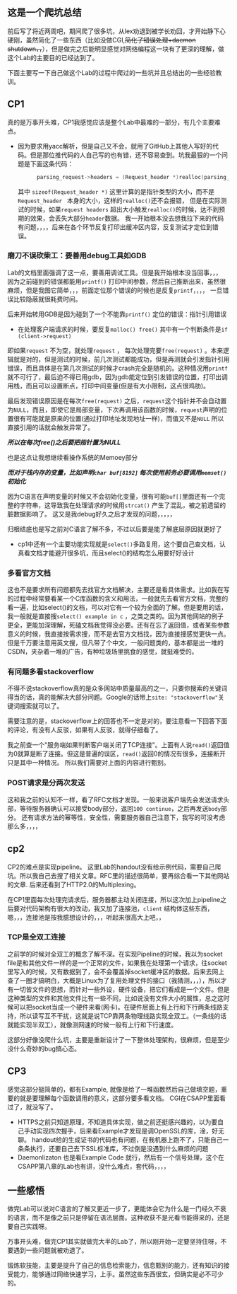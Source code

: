## 这是一个爬坑总结

前后写了将近两周吧，期间爬了很多坑，从lex劝退到被学长劝回，才开始静下心硬刚，虽然简化了一些东西（比如没做CGI,~~简化了错误处理+daemon shutdown，，~~），但是做完之后能明显感觉对网络编程这一块有了更深的理解，做这个Lab的主要目的已经达到了。

下面主要写一下自己做这个Lab的过程中爬过的一些坑并且总结出的一些经验教训。

## CP1

  真的是万事开头难，CP1我感觉应该是整个Lab中最难的一部分，有几个主要难点。

+ 因为要求用yacc解析，但是自己又不会，就用了GitHub上其他人写好的代码。但是那位推代码的人自己写的也有错，还不容易查到。坑我最狠的一个问题是下面这条代码：

  ```c
  		parsing_request->headers = (Request_header *)realloc(parsing_request->headers, sizeof(Request_header *) * parsing_request->header_capacity);
  ```

  其中 `sizeof(Request_header *)` 这里计算的是指针类型的大小，而不是``Request_header `` 本身的大小，这样的`realloc()`还不会报错， 但是在实际测试的时候，如果`request headers` 超出大小触发`realloc()`的时候，达不到预期的效果，会丢失大部分`header`数据。 我一开始根本没去想我拉下来的代码有问题，，，，后来在各个环节反复打印出缓冲区内容，反复测试才定位到错误。

  

### 磨刀不误砍柴工：要善用debug工具如GDB

  Lab的文档里面强调了这一点，要善用调试工具。但是我开始根本没当回事，，， 因为之前碰到的错误都能用`printf()` 打印中间参数，然后自己推断出来，虽然很麻烦，但是我图它简单，，，前面定位那个错误的时候也是反复`printf`，，，， 一旦错误比较隐蔽就很耗费时间。

  后来开始转用GDB是因为碰到了一个不能靠`printf()` 定位的错误：指针引用错误

+ 在处理客户端请求的时候，要反复`malloc() free()`  其中有一个判断条件是`if (client->request)`  

即如果`request` 不为空，就处理`request` ， 每次处理完要`free(request)` 。本来逻辑就是对的，但是测试的时候，前几次测试都能成功，但是再测就会引发指针引用错误，而且具体是在第几次测试的时候才crash完全是随机的。这种情况用`printf` 就不可行了，最后迫不得已用gdb，因为gdb能定位到引发错误的位置，打印出调用栈，而且可以设置断点，打印中间变量(但是有大小限制，这点很鸡肋)。

最后发现错误原因是在每次`free(request)` 之后，`request`这个指针并不会自动置为`NULL`，而且，即使它是局部变量，下次再调用该函数的时候，`request`声明的位置很有可能就是原来的位置(通过打印地址发现地址一样)，而值又不是`NULL` 所以直接引用的话就会触发异常了。



***所以在每次free()之后要把指针置为NULL***

也是这点让我想继续看操作系统的Memoey部分



***而对于栈内存的变量，比如声明`char buf[8192]` 每次使用前务必要调用`memset()` 初始化***

因为C语言在声明变量的时候又不会初始化变量，很有可能`buf[]`里面还有一个完整的字符串，这导致我在处理请求的时候用`strcat()` 产生了混乱，被之前遗留的脏数据影响了。 这又是我debug好久之后才发现的问题，，，，，

归根结底也是写之前对C语言了解不多，不过以后要是能了解底层原因就更好了



+ cp1中还有一个主要功能实现就是`select()`多路复用，这个要自己查文档，认真看文档才能避开很多坑，而且select()的结构怎么用要好好设计



### 多看官方文档

​     这也不是要求所有问题都先去找官方文档解决，主要还是看具体需求。比如我在写的过程中经常要看某一个C库函数的含义和用法，一般就先去看官方文档，完整的看一遍，比如select()的文档，可以对它有一个较为全面的了解。但是要用的话，我一般就是直接搜`select() example in c` ，之类之类的。因为其他网站的例子更全，更能加深理解，死磕文档我觉得没必要。还有在忘了返回值，或者某些参数意义的时候，我直接按需求搜，而不是去官方文档找，因为直接搜感觉更快一点。 但是千万要注意用英文搜，但凡带了个中文，一般问题类的，基本都是出一堆的CSDN，夹杂着一堆的广告，有种垃圾场里挑食的感觉，就挺难受的。



### 有问题多看stackoverflow

   不得不说stackoverflow真的是众多网站中质量最高的之一，只要你搜索的关键词得当的话，真的能解决大部分问题。Google的话带上`site: "stackoverflow"`关键词搜索就可以了。

  需要注意的是，stackoverflow上的回答也不一定是对的，要注意看一下回答下面的评论，有没有人反驳，如果有人反驳，就得仔细看了。

  我之前查一个"服务端如果判断客户端关闭了TCP连接"。上面有人说`read()`返回值为0就算是断了连接。但这是普遍的误区，`read()`返回0的情况有很多，连接断开只是其中一种情况。 所以我们需要对上面的内容进行甄别。



### POST请求是分两次发送

   这和我之前的认知不一样，看了RFC文档才发现。一般来说客户端先会发送请求头部，等待服务器确认可以接受body部分，返回`100 continue`，之后再发送`body`部分。 还有请求方法的幂等性，安全性，需要服务器自己注意下，我写的可没考虑那么多，，，，



## cp2

  CP2的难点是实现pipeline。 这里Lab的handout没有给示例代码，需要自己爬坑。所以我自己去搜了相关文章。RFC里的描述很简单，要再综合看一下其他网站的文章. 后来还看到了HTTP2.0的Multiplexing。

   在CP1里面每次处理完请求后，服务器都主动关闭连接，所以这次加上pipeline之后要对代码架构有很大的改动，我又加了连接池，`client` 结构体这些东西，嗯，，，连接池是按我臆想设计的，，，听起来很高大上吧，，



### TCP是全双工连接

  之前学的时候对全双工的概念了解不深。在实现Pipeline的时候，我以为socket file是和其他文件一样的是一个正常的文件，如果我在处理第一个请求，往socket里写入的时候，又有数据到了，会不会覆盖掉socket缓冲区的数据。后来去网上查了一圈才搞明白，大概是Linux为了复用处理文件的接口（我猜测，，，），所以才有一切皆文件的思想，而针对一些外设，硬件设备，把它们看成是一个文件。但是这种类型的文件和其他文件比有一些不同，比如说没有文件大小的属性，总之这时候可以把socket当成一个硬件来看(网卡)。在硬件层面上有上行和下行两条线路支持，所以读写互不干扰，这就是说TCP靠两条物理线路实现全双工。（一条线的话就能实现半双工），就像测网速的时候一般有上行和下行速度。



这部分好像没爬什么坑，主要是重新设计了一下整体处理架构，很麻烦，但是至少没什么奇妙的bug搞心态。



## CP3

   感觉这部分挺简单的，都有Example, 就像是给了一堆函数然后自己做填空题，重要的就是要理解每个函数调用的意义，这部分要多看文档。 CGI在CSAPP里面看过了，就没写了。

+ HTTPS之前只知道原理，不知道具体实现，做之前还挺感兴趣的，以为要自己手动实现四次握手，后来看Example才发现是调OpenSSL的库，淦，好无聊。 handout给的生成证书的代码也有问题，在我机器上跑不了，只能自己一条条执行，还要自己去下SSL标准库，不过倒是没遇到什么麻烦的问题
+ Daemonlizaton 也是看Example Code 就行，然后有一个信号处理，这个在CSAPP第八章的Lab也有讲，没什么难点，套代码，，，，





## 一些感悟

   做完Lab可以说对C语言的了解又更近一步了，更能体会它为什么是一门经久不衰的语言，而不是像之前只是停留在语法层面。这种收获不是光看书能得来的，还是要自己实践呀。

  万事开头难，做完CP1其实就做完大半的Lab了，所以刚开始一定要坚持住呀，不要遇到一些问题就被劝退了。

  锻炼软技能，主要是提升了自己的信息检索能力，信息甄别的能力，还有知识的接受能力，能够通过网络快速学习，上手。虽然这些东西很玄，但确实是必不可少的。